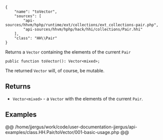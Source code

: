 ``` yamlmeta
{
    "name": "toVector",
    "sources": [
        "api-sources/hhvm/hphp/runtime/ext/collections/ext_collections-pair.php",
        "api-sources/hhvm/hphp/hack/hhi/collections/Pair.hhi"
    ],
    "class": "HH\\Pair"
}
```




Returns a ` Vector ` containing the elements of the current `` Pair ``




``` Hack
public function toVector(): Vector<mixed>;
```




The returned ` Vector ` will, of course, be mutable.




## Returns




+ ` Vector<mixed> ` - a `` Vector `` with the elements of the current ``` Pair ```.




## Examples










@@ /home/jjergus/work/code/user-documentation-jjergus/api-examples/class.HH.Pair/toVector/001-basic-usage.php @@
<!-- HHAPIDOC -->
